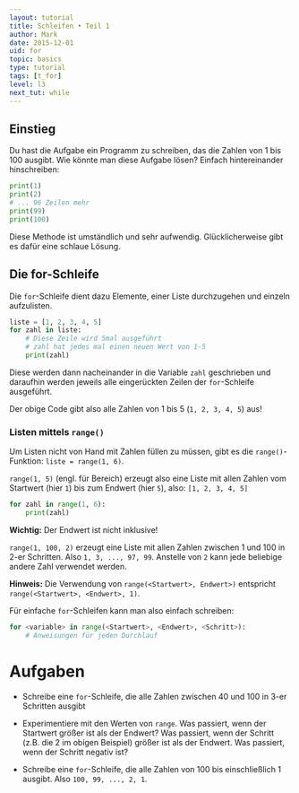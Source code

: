 ```yaml
---
layout: tutorial  
title: Schleifen • Teil 1
author: Mark
date: 2015-12-01
uid: for
topic: basics
type: tutorial
tags: [t_for]
level: l3
next_tut: while
---
```


## Einstieg

Du hast die Aufgabe ein Programm zu schreiben, das die Zahlen von 1 bis
100 ausgibt. Wie könnte man diese Aufgabe lösen? Einfach hintereinander
hinschreiben:

```python
print(1)
print(2)
# ... 96 Zeilen mehr
print(99)
print(100)
```

Diese Methode ist umständlich und sehr aufwendig. Glücklicherweise gibt
es dafür eine schlaue Lösung.

## Die for-Schleife

Die `for`-Schleife dient dazu Elemente, einer Liste durchzugehen und einzeln aufzulisten.

```python
liste = [1, 2, 3, 4, 5]
for zahl in liste:
    # Diese Zeile wird 5mal ausgeführt
    # zahl hat jedes mal einen neuen Wert von 1-5
    print(zahl)
```    
Diese werden dann nacheinander
in die Variable `zahl` geschrieben und daraufhin werden jeweils alle eingerückten Zeilen der `for`-Schleife ausgeführt.  

Der obige Code gibt also alle Zahlen von 1 bis 5 (`1, 2, 3, 4, 5`) aus!


### Listen mittels `range()`
Um Listen nicht von Hand mit Zahlen füllen zu müssen, gibt es die `range()`-Funktion: `liste = range(1, 6)`.

`range(1, 5)` (engl. für Bereich) erzeugt also eine Liste mit allen Zahlen vom Startwert (hier `1`)
bis zum Endwert (hier `5`), also: `[1, 2, 3, 4, 5]`

```python
for zahl in range(1, 6):
    print(zahl)
```    

**Wichtig:** Der Endwert ist nicht inklusive!


`range(1, 100, 2)` erzeugt eine Liste mit allen Zahlen zwischen 1 und 100 in 2-er
Schritten. Also `1, 3, ..., 97, 99`. Anstelle von `2` kann jede beliebige andere Zahl verwendet
werden.

**Hinweis:** Die Verwendung von `range(<Startwert>, Endwert>)` entspricht `range(<Startwert>, <Endwert>, 1)`.

Für einfache `for`-Schleifen kann man also einfach schreiben:

```python
for <variable> in range(<Startwert>, <Endwert>, <Schritt>):
    # Anweisungen für jeden Durchlauf
```


Aufgaben
========

-   Schreibe eine `for`-Schleife, die alle Zahlen zwischen 40 und 100 in 3-er
    Schritten ausgibt

-   Experimentiere mit den Werten von `range`. Was passiert, wenn der Startwert
    größer ist als der Endwert? Was passiert, wenn der Schritt (z.B. die
    2 im obigen Beispiel) größer ist als der Endwert. Was passiert, wenn
    der Schritt negativ ist?

-   Schreibe eine `for`-Schleife, die alle Zahlen von 100 bis einschließlich
    1 ausgibt. Also `100, 99, ..., 2, 1`.
